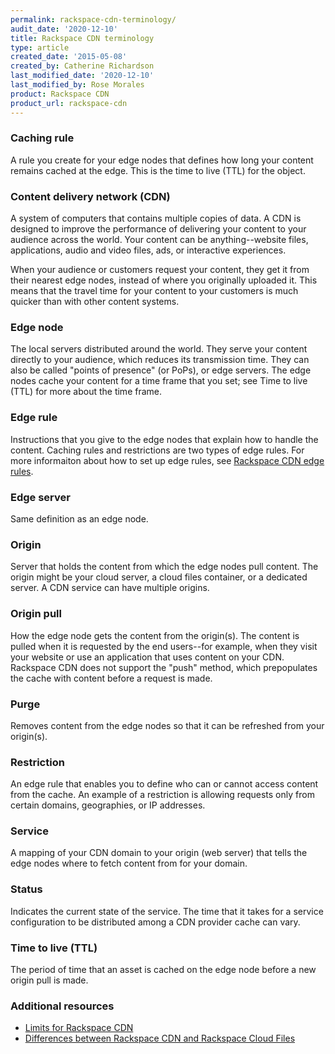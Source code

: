```yaml
---
permalink: rackspace-cdn-terminology/
audit_date: '2020-12-10'
title: Rackspace CDN terminology
type: article
created_date: '2015-05-08'
created_by: Catherine Richardson
last_modified_date: '2020-12-10'
last_modified_by: Rose Morales
product: Rackspace CDN
product_url: rackspace-cdn
---
```


### Caching rule

A rule you create for your edge nodes that defines how long your content
remains cached at the edge. This is the time to live (TTL) for the
object.

### Content delivery network (CDN)

A system of computers that contains multiple copies of data. A CDN is
designed to improve the performance of delivering your content to your
audience across the world. Your content can be anything--website files,
applications, audio and video files, ads, or interactive experiences.

When your audience or customers request your content, they get it from
their nearest edge nodes, instead of where you originally uploaded it.
This means that the travel time for your content to your customers is
much quicker than with other content systems.

### Edge node

The local servers distributed around the world. They serve your content
directly to your audience, which reduces its transmission time. They can
also be called "points of presence" (or PoPs), or edge servers. The edge
nodes cache your content for a time frame that you set; see Time to live
(TTL) for more about the time frame.

### Edge rule

Instructions that you give to the edge nodes that explain how to handle
the content. Caching rules and restrictions are two types of edge rules.
For more informaiton about how to set up edge rules, see
[Rackspace CDN edge rules](/support/how-to/rackspace-cdn-edge-rules).

### Edge server

Same definition as an edge node.

### Origin

Server that holds the content from which the edge nodes pull content.
The origin might be your cloud server, a cloud files container, or a
dedicated server. A CDN service can have multiple origins.

### Origin pull

How the edge node gets the content from the origin(s). The content is
pulled when it is requested by the end users--for example, when they
visit your website or use an application that uses content on your CDN.
Rackspace CDN does not support the "push" method, which prepopulates the
cache with content before a request is made.

### Purge

Removes content from the edge nodes so that it can be refreshed from
your origin(s).

### Restriction

An edge rule that enables you to define who can or cannot access content
from the cache. An example of a restriction is allowing requests only
from certain domains, geographies, or IP addresses.

### Service

A mapping of your CDN domain to your origin (web server) that tells the
edge nodes where to fetch content from for your domain.

### Status

Indicates the current state of the service. The time that it takes for a
service configuration to be distributed among a CDN provider cache can
vary.

### Time to live (TTL)

The period of time that an asset is cached on the edge node before a new
origin pull is made.

### Additional resources

- [Limits for Rackspace CDN](/support/how-to/limits-for-rackspace-cdn)
- [Differences between Rackspace CDN and Rackspace Cloud Files](/support/how-to/differences-between-rackspace-cdn-and-rackspace-cloud-files)
